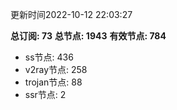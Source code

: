 更新时间2022-10-12 22:03:27

**总订阅: 73**
**总节点: 1943**
**有效节点: 784**
- ss节点: 436
- v2ray节点: 258
- trojan节点: 88
- ssr节点: 2
